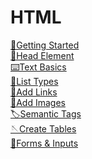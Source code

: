 # HTML

[👋Getting Started](Codici-dai-video-youtube/HTML/DAY-1/Chapter-1/index.html) <br>
[👨Head Element](Codici-dai-video-youtube/HTML/DAY-1/Chapter-2/index.html) <br>
[⌨️Text Basics](Codici-dai-video-youtube/HTML/DAY-3/Chapter-3/index.html) <br>
[🧳List Types](Codici-dai-video-youtube/HTML/DAY-1/Chapter-4/index.html) <br>
[🔗Add Links](Codici-dai-video-youtube/HTML/DAY-1/Chapter-5/index.html) <br>
[🌁Add Images](Codici-dai-video-youtube/HTML/DAY-2/Chapter-6/index.html) <br>
[🏷Semantic Tags](Codici-dai-video-youtube/HTML/DAY-2/Chapter-7/index.html) <br>
[🪡Create Tables](Codici-dai-video-youtube/HTML/DAY-2/Chapter-8/index.html) <br>
[📝Forms & Inputs](Codici-dai-video-youtube/HTML/DAY-2/Chapter-9/index.html)
